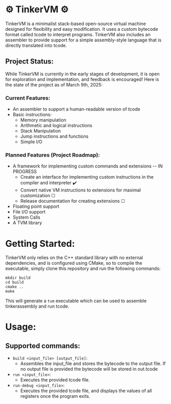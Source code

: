 # ⚙️ TinkerVM ⚙️
TinkerVM is a minimalist stack-based open-source virtual machine designed for flexibility and easy modification. It uses a custom bytecode format called tcode to interpret programs. TinkerVM also includes an assembler to provide support for a simple assembly-style language that is directly translated into tcode.

## Project Status:
While TinkerVM is currently in the early stages of development, it is open for exploration and implementation, and feedback is encouraged! Here is the state of the project as of March 9th, 2025:
### Current Features:
- An assembler to support a human-readable version of tcode
- Basic instructions:
    - Memory manipulation
    - Arithmetic and logical instructions
    - Stack Manipulation
    - Jump instructions and functions
    - Simple I/O
### Planned Features (Project Roadmap):
- A framework for implementing custom commands and extensions -- IN PROGRESS
  - Create an interface for implementing custom instructions in the compiler and interpreter ✔️
  - Convert native VM instructions to extensions for maximal customization ☐
  - Release documentation for creating extensions ☐
- Floating point support
- File I/O support
- System Calls
- A TVM library

# Getting Started:
TinkerVM only relies on the C++ standard library with no external dependencies, and is configured using CMake, so to compile the executable, simply clone this repository and run the following commands:
```
mkdir build
cd build
cmake ..
make
```
This will generate a `tvm` executable which can be used to assemble tinkerassembly and run tcode. 

# Usage:
## Supported commands: 
- `build <input_file> [output_file]`:
  - Assembles the input_file and stores the bytecode to the output file. If no output file is provided the bytecode will be stored in out.tcode
- `run <input_file>`:
  - Executes the provided tcode file.
- `run-debug <input_file>`:
  - Executes the provided tcode file, and displays the values of all registers once the program exits.
